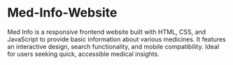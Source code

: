 # Med-Info-Website
Med Info is a responsive frontend website built with HTML, CSS, and JavaScript to provide basic information about various medicines. It features an interactive design, search functionality, and mobile compatibility. Ideal for users seeking quick, accessible medical insights.
